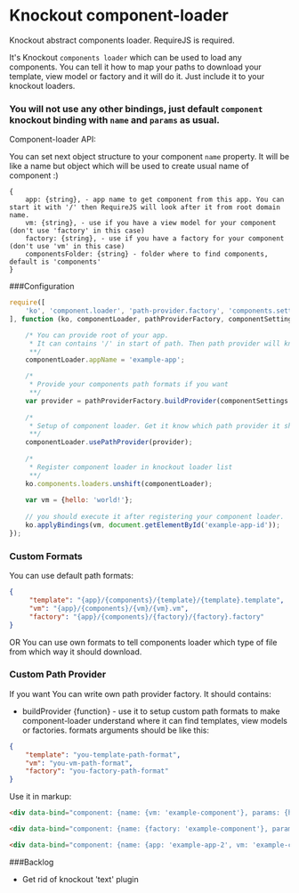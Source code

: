 # Knockout component-loader
Knockout abstract components loader. RequireJS is required.

It's Knockout `components loader` which can be used to load any components. You can tell it how to map your paths to download your template, view model or factory and it will do it. Just include it to your knockout loaders.

### You will not use any other bindings, just default `component` knockout binding with `name` and `params` as usual.

Component-loader API:

You can set next object structure to your component `name` property. It will be like a name but object which will be used to create usual name of component :)
```
{
    app: {string}, - app name to get component from this app. You can start it with '/' then RequireJS will look after it from root domain name.
    vm: {string}, - use if you have a view model for your component (don't use 'factory' in this case)
    factory: {string}, - use if you have a factory for your component (don't use 'vm' in this case)
    componentsFolder: {string} - folder where to find components, default is 'components'
}
```

###Configuration

```javascript
require([
    'ko', 'component.loader', 'path-provider.factory', 'components.settings'
], function (ko, componentLoader, pathProviderFactory, componentSettings) {

    /* You can provide root of your app.
     * It can contains '/' in start of path. Then path provider will know that you want to load js file from root of your domain.
     **/
    componentLoader.appName = 'example-app';

    /* 
     * Provide your components path formats if you want
     **/
    var provider = pathProviderFactory.buildProvider(componentSettings.formats);
  
    /*
     * Setup of component loader. Get it know which path provider it should use.
     **/
    componentLoader.usePathProvider(provider);
  
    /*
     * Register component loader in knockout loader list
     **/
    ko.components.loaders.unshift(componentLoader);
  
    var vm = {hello: 'world!'};
    
    // you should execute it after registering your component loader.
    ko.applyBindings(vm, document.getElementById('example-app-id'));
});

```
### Custom Formats
You can use default path formats:
```json
{
     "template": "{app}/{components}/{template}/{template}.template",
     "vm": "{app}/{components}/{vm}/{vm}.vm",
     "factory": "{app}/{components}/{factory}/{factory}.factory"
}

```
OR You can use own formats to tell components loader which type of file from which way it should download.

### Custom Path Provider
If you want You can write own path provider factory. It should contains:

* buildProvider {function} - use it to setup custom path formats to make component-loader understand where it can find templates, view models or factories. formats arguments should be like this: 
```json
{
    "template": "you-template-path-format",
    "vm": "you-vm-path-format",
    "factory": "you-factory-path-format"
}
```

Use it in markup:

```html
<div data-bind="component: {name: {vm: 'example-component'}, params: {hello: 'world'}}"></div>

<div data-bind="component: {name: {factory: 'example-component'}, params: {hello: 'world'}}"></div>

<div data-bind="component: {name: {app: 'example-app-2', vm: 'example-component'}, params: {hello: 'world'}}"></div>
```

###Backlog

* Get rid of knockout 'text' plugin